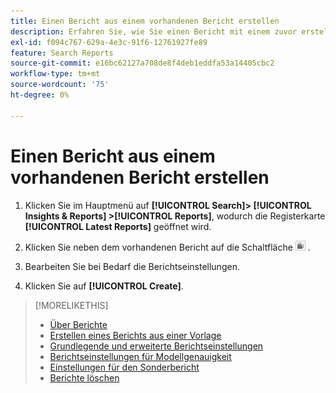 ```yaml
---
title: Einen Bericht aus einem vorhandenen Bericht erstellen
description: Erfahren Sie, wie Sie einen Bericht mit einem zuvor erstellten Bericht erstellen.
exl-id: f094c767-629a-4e3c-91f6-12761927fe89
feature: Search Reports
source-git-commit: e16bc62127a708de8f4deb1eddfa53a14405cbc2
workflow-type: tm+mt
source-wordcount: '75'
ht-degree: 0%

---
```


# Einen Bericht aus einem vorhandenen Bericht erstellen

1. Klicken Sie im Hauptmenü auf **[!UICONTROL Search]> [!UICONTROL Insights & Reports] >[!UICONTROL Reports]**, wodurch die Registerkarte **[!UICONTROL Latest Reports]** geöffnet wird.

1. Klicken Sie neben dem vorhandenen Bericht auf die Schaltfläche ![Ähnliche erstellen](/help/search-social-commerce/assets/create-similar.png "Ähnliche Schaltfläche erstellen") .

1. Bearbeiten Sie bei Bedarf die Berichtseinstellungen.

1. Klicken Sie auf **[!UICONTROL Create]**.

>[!MORELIKETHIS]
>
>* [Über Berichte](/help/search-social-commerce/reports/report-about.md)
>* [Erstellen eines Berichts aus einer Vorlage](/help/search-social-commerce/reports/management/report-generate-from-template.md)
>* [Grundlegende und erweiterte Berichtseinstellungen](/help/search-social-commerce/reports/management/basic-advanced/basic-advanced-report-settings.md)
>* [Berichtseinstellungen für Modellgenauigkeit](/help/search-social-commerce/reports/management/model-accuracy/model-accuracy-report-settings.md)
>* [Einstellungen für den Sonderbericht](/help/search-social-commerce/reports/management/specialty/specialty-report-settings.md)
>* [Berichte löschen](/help/search-social-commerce/reports/management/report-delete.md)
